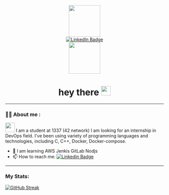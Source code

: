 
<!--
**ELORCHI/ELORCHI** is a ✨ _special_ ✨ repository because its `README.md` (this file) appears on your GitHub profile.

Here are some ideas to get you started:

- 🔭 I’m currently working on ...
- 🌱 I’m currently learning ...
- 👯 I’m looking to collaborate on ...
- 🤔 I’m looking for help with ...
- 💬 Ask me about ...
- 📫 How to reach me: ...
- 😄 Pronouns: ...
- ⚡ Fun fact: ...
-->
<div id="header" align="center">
  <img src="https://media.giphy.com/media/M9gbBd9nbDrOTu1Mqx/giphy.gif" width="100"/>
</div>

<div id="badges" align="center">
  <a href="https://www.linkedin.com/in/elmehdi-elorchi/">
    <img src="https://img.shields.io/badge/LinkedIn-blue?style=for-the-badge&logo=linkedin&logoColor=white" alt="LinkedIn Badge"/>
  </a>
</div>

<div align="center">
  <img src="https://komarev.com/ghpvc/?username=ELORCHI&style=flat-square&color=blue"  width="100" alt=""/>
</div>

<div align="center">
  <h1>
  hey there
    <img src="https://media.giphy.com/media/hvRJCLFzcasrR4ia7z/giphy.gif" height="30px"/>
  </h1>
</div>

---
### :technologist: About me :
<img src="https://media.giphy.com/media/WUlplcMpOCEmTGBtBW/giphy.gif" width="30"> I am a student at 1337 (42 network) I am looking for an internship in DevOps field. I've been using  variety of programming languages and technologies, including C, C++, Docker,  Docker-compose.

- :telescope: I am learning AWS Jenkis GitLab Nodjs
- :mailbox: How to reach me: [![Linkedin Badge](https://img.shields.io/badge/-ELORCHI-blue?style=flat&logo=Linkedin&logoColor=white)](https://www.linkedin.com/in/elmehdi-elorchi/)

---

### My Stats:
[![GitHub Streak](http://github-readme-streak-stats.herokuapp.com?user=ELORCHI&theme=dark&background=000000)](https://git.io/streak-stats)
<br>

